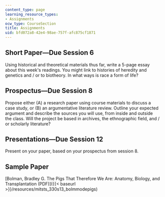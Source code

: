 ```yaml
---
content_type: page
learning_resource_types:
- Assignments
ocw_type: CourseSection
title: Assignments
uid: bfd072a8-42e4-98ae-757f-afc875cf1871
---
```


Short Paper—Due Session 6
-------------------------

Using historical and theoretical materials thus far, write a 5-page essay about this week's readings. You might link to histories of heredity and genetics and / or to biotheory. In what ways is race a form of life?

Prospectus—Due Session 8
------------------------

Propose either (A) a research paper using course materials to discuss a case study, or (B) an argumentative literature review. Outline your expected argument and describe the sources you will use, from inside and outside the class. Will the project be based in archives, the ethnographic field, and / or scholarly literature?

Presentations—Due Session 12
----------------------------

Present on your paper, based on your prospectus from session 8.

Sample Paper
------------

[Bolman, Bradley G. The Pigs That Therefore We Are: Anatomy, Biology, and Transplantation (PDF)]({{< baseurl >}}/resources/mitsts_330s13_bolmmodepigs)